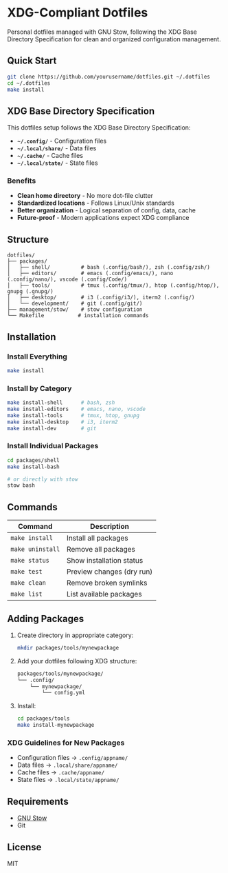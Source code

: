 # XDG-Compliant Dotfiles

Personal dotfiles managed with GNU Stow, following the XDG Base Directory Specification for clean and organized configuration management.

## Quick Start

```bash
git clone https://github.com/yourusername/dotfiles.git ~/.dotfiles
cd ~/.dotfiles
make install
```

## XDG Base Directory Specification

This dotfiles setup follows the XDG Base Directory Specification:

- **`~/.config/`** - Configuration files
- **`~/.local/share/`** - Data files
- **`~/.cache/`** - Cache files
- **`~/.local/state/`** - State files

### Benefits
- **Clean home directory** - No more dot-file clutter
- **Standardized locations** - Follows Linux/Unix standards
- **Better organization** - Logical separation of config, data, cache
- **Future-proof** - Modern applications expect XDG compliance

## Structure

```
dotfiles/
├── packages/
│   ├── shell/          # bash (.config/bash/), zsh (.config/zsh/)
│   ├── editors/        # emacs (.config/emacs/), nano (.config/nano/), vscode (.config/Code/)
│   ├── tools/          # tmux (.config/tmux/), htop (.config/htop/), gnupg (.gnupg/)
│   ├── desktop/        # i3 (.config/i3/), iterm2 (.config/)
│   └── development/    # git (.config/git/)
├── management/stow/    # stow configuration
└── Makefile           # installation commands
```

## Installation

### Install Everything
```bash
make install
```

### Install by Category
```bash
make install-shell      # bash, zsh
make install-editors    # emacs, nano, vscode
make install-tools      # tmux, htop, gnupg
make install-desktop    # i3, iterm2
make install-dev        # git
```

### Install Individual Packages
```bash
cd packages/shell
make install-bash

# or directly with stow
stow bash
```

## Commands

| Command          | Description               |
| ---------------- | ------------------------- |
| `make install`   | Install all packages      |
| `make uninstall` | Remove all packages       |
| `make status`    | Show installation status  |
| `make test`      | Preview changes (dry run) |
| `make clean`     | Remove broken symlinks    |
| `make list`      | List available packages   |

## Adding Packages

1. Create directory in appropriate category:
   ```bash
   mkdir packages/tools/mynewpackage
   ```

2. Add your dotfiles following XDG structure:
   ```bash
   packages/tools/mynewpackage/
   └── .config/
       └── mynewpackage/
           └── config.yml
   ```

3. Install:
   ```bash
   cd packages/tools
   make install-mynewpackage
   ```

### XDG Guidelines for New Packages
- Configuration files → `.config/appname/`
- Data files → `.local/share/appname/`
- Cache files → `.cache/appname/`
- State files → `.local/state/appname/`

## Requirements

- [GNU Stow](https://www.gnu.org/software/stow/)
- Git

## License

MIT
